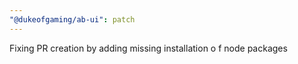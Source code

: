 ```yaml
---
"@dukeofgaming/ab-ui": patch
---
```


Fixing PR creation by adding missing installation o f node packages
